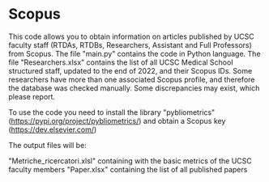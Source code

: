 # Scopus
This code allows you to obtain information on articles published by UCSC faculty staff (RTDAs, RTDBs, Researchers, Assistant and Full Professors) from Scopus. The file "main.py" contains the code in Python language. The file "Researchers.xlsx" contains the list of all UCSC Medical School structured staff, updated to the end of 2022, and their Scopus IDs. Some researchers have more than one associated Scopus profile, and therefore the database was checked manually. Some discrepancies may exist, which please report.

To use the code you need to install the library "pybliometrics" (https://pypi.org/project/pybliometrics/) and obtain a Scopus key (https://dev.elsevier.com/)

The output files will be:

"Metriche_ricercatori.xlsl" containing with the basic metrics of the UCSC faculty members
"Paper.xlsx" containing the list of all published papers
